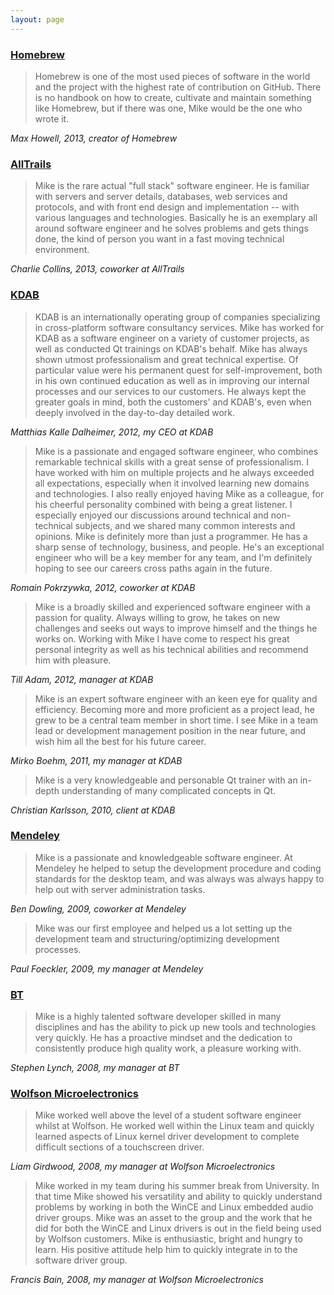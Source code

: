 ```yaml
---
layout: page
---
```

### [Homebrew](https://github.com/Homebrew/homebrew/)
> Homebrew is one of the most used pieces of software in the world and the project with the highest rate of contribution on GitHub. There is no handbook on how to create, cultivate and maintain something like Homebrew, but if there was one, Mike would be the one who wrote it.

_Max Howell, 2013, creator of Homebrew_

### [AllTrails](https://www.alltrails.com)
> Mike is the rare actual "full stack" software engineer. He is familiar with servers and server details, databases, web services and protocols, and with front end design and implementation -- with various languages and technologies. Basically he is an exemplary all around software engineer and he solves problems and gets things done, the kind of person you want in a fast moving technical environment.

_Charlie Collins, 2013, coworker at AllTrails_

### [KDAB](http://kdab.com/)
> KDAB is an internationally operating group of companies specializing in cross-platform software consultancy services. Mike has worked for KDAB as a software engineer on a variety of customer projects, as well as conducted Qt trainings on KDAB's behalf. Mike has always shown utmost professionalism and great technical expertise. Of particular value were his permanent quest for self-improvement, both in his own continued education as well as in improving our internal processes and our services to our customers. He always kept the greater goals in mind, both the customers' and KDAB's, even when deeply involved in the day-to-day detailed work.

_Matthias Kalle Dalheimer, 2012, my CEO at KDAB_

> Mike is a passionate and engaged software engineer, who combines remarkable technical skills with a great sense of professionalism. I have worked with him on multiple projects and he always exceeded all expectations, especially when it involved learning new domains and technologies. I also really enjoyed having Mike as a colleague, for his cheerful personality combined with being a great listener. I especially enjoyed our discussions around technical and non-technical subjects, and we shared many common interests and opinions.  Mike is definitely more than just a programmer. He has a sharp sense of technology, business, and people. He's an exceptional engineer who will be a key member for any team, and I'm definitely hoping to see our careers cross paths again in the future.

_Romain Pokrzywka, 2012, coworker at KDAB_

> Mike is a broadly skilled and experienced software engineer with a passion for quality. Always willing to grow, he takes on new challenges and seeks out ways to improve himself and the things he works on. Working with Mike I have come to respect his great personal integrity as well as his technical abilities and recommend him with pleasure.

_Till Adam, 2012, manager at KDAB_

> Mike is an expert software engineer with an keen eye for quality and efficiency. Becoming more and more proficient as a project lead, he grew to be a central team member in short time. I see Mike in a team lead or development management position in the near future, and wish him all the best for his future career.

_Mirko Boehm, 2011, my manager at KDAB_

> Mike is a very knowledgeable and personable Qt trainer with an in-depth understanding of many complicated concepts in Qt.

_Christian Karlsson, 2010, client at KDAB_

### [Mendeley](https://www.mendeley.com/?interaction_required=false)
> Mike is a passionate and knowledgeable software engineer. At Mendeley he helped to setup the development procedure and coding standards for the desktop team, and was always was always happy to help out with server administration tasks.

_Ben Dowling, 2009, coworker at Mendeley_

> Mike was our first employee and helped us a lot setting up the development team and structuring/optimizing development processes.

_Paul Foeckler, 2009, my manager at Mendeley_

### [BT](http://www.bt.com/)
> Mike is a highly talented software developer skilled in many disciplines and has the ability to pick up new tools and technologies very quickly. He has a proactive mindset and the dedication to consistently produce high quality work, a pleasure working with.

_Stephen Lynch, 2008, my manager at BT_

### [Wolfson Microelectronics](https://en.wikipedia.org/wiki/Wolfson_Microelectronics)
> Mike worked well above the level of a student software engineer whilst at Wolfson. He worked well within the Linux team and quickly learned aspects of Linux kernel driver development to complete difficult sections of a touchscreen driver.

_Liam Girdwood, 2008, my manager at Wolfson Microelectronics_

> Mike worked in my team during his summer break from University. In that time Mike showed his versatility and ability to quickly understand problems by working in both the WinCE and Linux embedded audio driver groups. Mike was an asset to the group and the work that he did for both the WinCE and Linux drivers is out in the field being used by Wolfson customers. Mike is enthusiastic, bright and hungry to learn. His positive attitude help him to quickly integrate in to the software driver group.

_Francis Bain, 2008, my manager at Wolfson Microelectronics_

